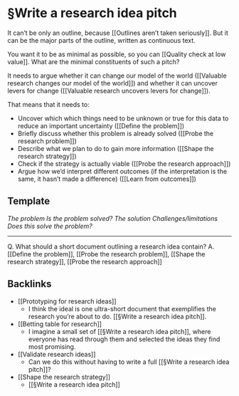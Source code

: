 # §Write a research idea pitch
It can’t be only an outline, because [[Outlines aren’t taken seriously]]. But it can be the major parts of the outline, written as continuous text.

You want it to be as minimal as possible, so you can [[Quality check at low value]]. What are the minimal constituents of such a pitch?

It needs to argue whether it can change our model of the world ([[Valuable research changes our model of the world]]) and whether it can uncover levers for change ([[Valuable research uncovers levers for change]]). 

That means that it needs to:
* Uncover which which things need to be unknown or true for this data to reduce an important uncertainty ([[Define the problem]])
* Briefly discuss whether this problem is already solved ([[Probe the research problem]])
* Describe what we plan to do to gain more information ([[Shape the research strategy]])
* Check if the strategy is actually viable ([[Probe the research approach]])
* Argue how we’d interpret different outcomes (if the interpretation is the same, it hasn’t made a difference) ([[Learn from outcomes]])

## Template
*The problem*
*Is the problem solved?*
*The solution*
*Challenges/limitations*
*Does this solve the problem?*

---

Q. What should a short document outlining a research idea contain?
A. [[Define the problem]], [[Probe the research problem]], [[Shape the research strategy]], [[Probe the research approach]]

## Backlinks
* [[Prototyping for research ideas]]
	* I think the ideal is one ultra-short document that exemplifies the research you’re about to do. [[§Write a research idea pitch]]. 
* [[Betting table for research]]
	* I imagine a small set of [[§Write a research idea pitch]], where everyone has read through them and selected the ideas they find most promising. 
* [[Validate research ideas]]
	* Can we do this without having to write a full [[§Write a research idea pitch]]?
* [[Shape the research strategy]]
	* [[§Write a research idea pitch]]

<!-- {BearID:AB636B38-3A74-4C63-A7C8-F229615A16FB-31245-0000B7AC6A6DC0D5} -->
